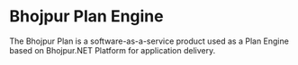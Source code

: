 # Bhojpur Plan Engine
The Bhojpur Plan is a software-as-a-service product used as a Plan Engine based on Bhojpur.NET Platform for application delivery.
